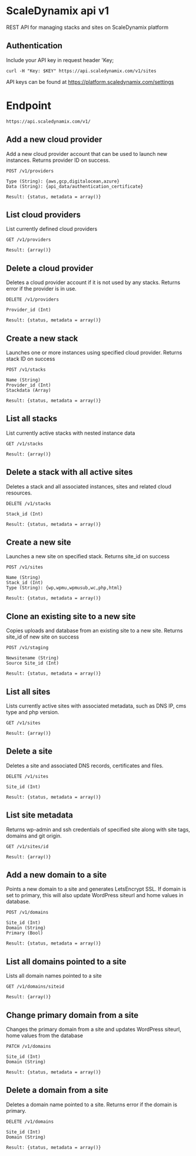 # ScaleDynamix api v1

REST API for managing stacks and sites on ScaleDynamix platform

## Authentication

Include your API key in request header 'Key; 

    curl -H "Key: $KEY" https://api.scaledynamix.com/v1/sites

API keys can be found at https://platform.scaledynamix.com/settings

# Endpoint

	https://api.scaledynamix.com/v1/

## Add a new cloud provider

Add a new cloud provider account that can be used to launch new instances. Returns provider ID on success.

	POST /v1/providers

	Type (String): {aws,gcp,digitalocean,azure}
	Data (String): {api_data/authentication_certificate}

	Result: {status, metadata = array()}

## List cloud providers

List currently defined cloud providers

	GET /v1/providers

	Result: {array()}

## Delete a cloud provider

Deletes a cloud provider account if it is not used by any stacks. Returns error if the provider is in use.

	DELETE /v1/providers

	Provider_id (Int)

	Result: {status, metadata = array()}
		
## Create a new stack

Launches one or more instances using specified cloud provider. Returns stack ID on success

	POST /v1/stacks
	
	Name (String)
	Provider_id (Int)
	Stackdata (Array)

	Result: {status, metadata = array()}

## List all stacks

List currently active stacks with nested instance data

	GET /v1/stacks

	Result: {array()}

## Delete a stack with all active sites

Deletes a stack and all associated instances, sites and related cloud resources. 

	DELETE /v1/stacks

	Stack_id (Int)

	Result: {status, metadata = array()}
	
## Create a new site

Launches a new site on specified stack. Returns site_id on success

	POST /v1/sites
	
	Name (String)
	Stack_id (Int)
	Type (String): {wp,wpmu,wpmusub,wc,php,html}

	Result: {status, metadata = array()}


## Clone an existing site to a new site

Copies uploads and database from an existing site to a new site. Returns site_id of new site on success

	POST /v1/staging
	
	Newsitename (String)
	Source Site_id (Int)

	Result: {status, metadata = array()}

## List all sites

Lists currently active sites with associated metadata, such as DNS IP, cms type and php version.

	GET /v1/sites

	Result: {array()}

## Delete a site

Deletes a site and associated DNS records, certificates and files.

	DELETE /v1/sites

	Site_id (Int)

	Result: {status, metadata = array()}

## List site metadata

Returns wp-admin and ssh credentials of specified site along with site tags, domains and git origin.

	GET /v1/sites/id

	Result: {array()}
		
## Add a new domain to a site

Points a new domain to a site and generates LetsEncrypt SSL. If domain is set to primary, this will also update WordPress siteurl and home values in database. 

	POST /v1/domains
	
	Site_id (Int)
	Domain (String)
	Primary (Bool)

	Result: {status, metadata = array()}

## List all domains pointed to a site

Lists all domain names pointed to a site

	GET /v1/domains/siteid

	Result: {array()}

## Change primary domain from a site
Changes the primary domain from a site and updates WordPress siteurl, home values from the database

	PATCH /v1/domains
	
	Site_id (Int)
	Domain (String)

	Result: {status, metadata = array()}
	
## Delete a domain from a site
Deletes a domain name pointed to a site. Returns error if the domain is primary.

	DELETE /v1/domains

	Site_id (Int)
	Domain (String)

	Result: {status, metadata = array()}
